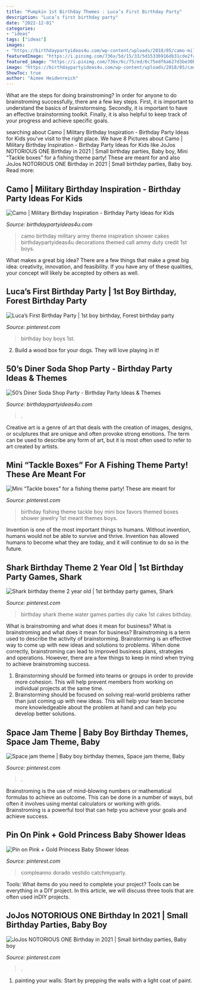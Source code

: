 ```yaml
---
title: "Pumpkin 1st Birthday Themes : Luca’s First Birthday Party"
description: "Luca’s first birthday party"
date: "2022-12-01"
categories:
- "ideas"
tags: ["ideas"]
images:
- "https://birthdaypartyideas4u.com/wp-content/uploads/2018/05/camo-military-party-ideas.jpg"
featuredImage: "https://i.pinimg.com/736x/5d/15/33/5d15336916db31cde2fa21be75aa5f7a.jpg"
featured_image: "https://i.pinimg.com/736x/6c/75/ed/6c75edf6a627d3be30ba6f02a2aa3a11.jpg"
image: "https://birthdaypartyideas4u.com/wp-content/uploads/2018/05/camo-military-party-ideas.jpg"
ShowToc: true
author: "Aimee Heidenreich"
---
```



What are the steps for doing brainstroming?
In order for anyone to do brainstroming successfully, there are a few key steps. First, it is important to understand the basics of brainstormsing. Secondly, it is important to have an effective brainstorming toolkit. Finally, it is also helpful to keep track of your progress and achieve specific goals.

	

		
searching about Camo | Military Birthday Inspiration - Birthday Party Ideas for Kids you've visit to the right place. We have 8 Pictures about Camo | Military Birthday Inspiration - Birthday Party Ideas for Kids like JoJos NOTORIOUS ONE Birthday in 2021 | Small birthday parties, Baby boy, Mini “Tackle boxes” for a fishing theme party! These are meant for and also JoJos NOTORIOUS ONE Birthday in 2021 | Small birthday parties, Baby boy. Read more:
		
    
## Camo | Military Birthday Inspiration - Birthday Party Ideas For Kids

<img loading=lazy src="https://birthdaypartyideas4u.com/wp-content/uploads/2018/05/camo-military-party-ideas.jpg" onerror="this.onerror=null;this.src='https://tse3.mm.bing.net/th?id=OIP.3-Ri4vt0kGuKk3nrI18KKwHaLZ&amp;pid=15.1';" alt="Camo | Military Birthday Inspiration - Birthday Party Ideas for Kids">

_Source: birthdaypartyideas4u.com_

>camo birthday military army theme inspiration shower cakes birthdaypartyideas4u decorations themed call ammy duty credit 1st boys. 

	

What makes a great big idea?
There are a few things that make a great big idea: creativity, innovation, and feasibility. If you have any of these qualities, your concept will likely be accepted by others as well.

    
## Luca’s First Birthday Party | 1st Boy Birthday, Forest Birthday Party

<img loading=lazy src="https://i.pinimg.com/736x/2a/6e/de/2a6ede6df2a10ad540d0eeb6d312aecb.jpg" onerror="this.onerror=null;this.src='https://tse2.mm.bing.net/th?id=OIP.rin2o_0sx31mSRilnpc4tgHaJ3&amp;pid=15.1';" alt="Luca’s First Birthday Party | 1st boy birthday, Forest birthday party">

_Source: pinterest.com_

>birthday boy boys 1st. 

	

2. Build a wood box for your dogs. They will love playing in it!

    
## 50’s Diner Soda Shop Party - Birthday Party Ideas &amp; Themes

<img loading=lazy src="http://www.birthdaypartyideas4u.com/wp-content/uploads/2016/01/50’s-Diner-Soda-Shop-Party-drink-filled-with-flowers-550x830.jpg" onerror="this.onerror=null;this.src='https://tse3.mm.bing.net/th?id=OIP.alUxUu9DBrnFthZEUVWPTwHaLL&amp;pid=15.1';" alt="50’s Diner Soda Shop Party - Birthday Party Ideas &amp; Themes">

_Source: birthdaypartyideas4u.com_

>. 

	

Creative art is a genre of art that deals with the creation of images, designs, or sculptures that are unique and often provoke strong emotions. The term can be used to describe any form of art, but it is most often used to refer to art created by artists.

    
## Mini “Tackle Boxes” For A Fishing Theme Party! These Are Meant For

<img loading=lazy src="https://i.pinimg.com/736x/6c/75/ed/6c75edf6a627d3be30ba6f02a2aa3a11.jpg" onerror="this.onerror=null;this.src='https://tse2.mm.bing.net/th?id=OIP.PFDp1NILVzDx83Sb55zMggHaJ3&amp;pid=15.1';" alt="Mini “Tackle boxes” for a fishing theme party! These are meant for">

_Source: pinterest.com_

>birthday fishing theme tackle boy mini box favors themed boxes shower jewelry 1st meant themes boys. 

	

Invention is one of the most important things to humans. Without invention, humans would not be able to survive and thrive. Invention has allowed humans to become what they are today, and it will continue to do so in the future.

    
## Shark Birthday Theme 2 Year Old | 1st Birthday Party Games, Shark

<img loading=lazy src="https://i.pinimg.com/736x/84/29/ee/8429ee44592beb284cf34cceb66a54af.jpg" onerror="this.onerror=null;this.src='https://tse3.mm.bing.net/th?id=OIP.thEsr4__rblqn9Hc4wrseQHaJ3&amp;pid=15.1';" alt="Shark birthday theme 2 year old | 1st birthday party games, Shark">

_Source: pinterest.com_

>birthday shark theme water games parties diy cake 1st cakes bithday. 

	

What is brainstroming and what does it mean for business?
What is brainstroming and what does it mean for business?
Brainstroming is a term used to describe the activity of brainstorming. Brainstorming is an effective way to come up with new ideas and solutions to problems. When done correctly, brainstroming can lead to improved business plans, strategies and operations. However, there are a few things to keep in mind when trying to achieve brainstroming success.

1) Brainstorming should be formed into teams or groups in order to provide more cohesion. This will help prevent members from working on individual projects at the same time.
2) Brainstorming should be focused on solving real-world problems rather than just coming up with new ideas. This will help your team become more knowledgeable about the problem at hand and can help you develop better solutions.

    
## Space Jam Theme | Baby Boy Birthday Themes, Space Jam Theme, Baby

<img loading=lazy src="https://i.pinimg.com/736x/99/bc/86/99bc86c0d87928e947eb0cf383973faa.jpg" onerror="this.onerror=null;this.src='https://tse4.mm.bing.net/th?id=OIP.yWCSg3USC7Ctycr42VGJnAHaJ3&amp;pid=15.1';" alt="Space jam theme | Baby boy birthday themes, Space jam theme, Baby">

_Source: pinterest.com_

>. 

	

Brainstroming is the use of mind-blowing numbers or mathematical formulas to achieve an outcome. This can be done in a number of ways, but often it involves using mental calculators or working with grids. Brainstroming is a powerful tool that can help you achieve your goals and achieve success.

    
## Pin On Pink + Gold Princess Baby Shower Ideas

<img loading=lazy src="https://i.pinimg.com/736x/5d/15/33/5d15336916db31cde2fa21be75aa5f7a.jpg" onerror="this.onerror=null;this.src='https://tse4.mm.bing.net/th?id=OIP.XO-5cQrVeQyF75VhR2IxtQHaLG&amp;pid=15.1';" alt="Pin on Pink + Gold Princess Baby Shower Ideas">

_Source: pinterest.com_

>compleanno dorado vestido catchmyparty. 

	

Tools: What items do you need to complete your project?
Tools can be everything in a DIY project. In this article, we will discuss three tools that are often used inDIY projects.

    
## JoJos NOTORIOUS ONE Birthday In 2021 | Small Birthday Parties, Baby Boy

<img loading=lazy src="https://i.pinimg.com/736x/90/f5/cf/90f5cfbb43d367dd22fa86b85ea19f67.jpg" onerror="this.onerror=null;this.src='https://tse2.mm.bing.net/th?id=OIP._I0mITY7D3YQ5NV-br6a7gHaJ3&amp;pid=15.1';" alt="JoJos NOTORIOUS ONE Birthday in 2021 | Small birthday parties, Baby boy">

_Source: pinterest.com_

>. 

	

1. painting your walls: Start by prepping the walls with a light coat of paint.

